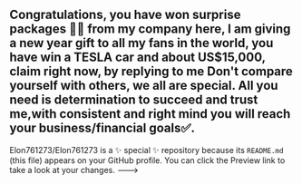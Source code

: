 Congratulations, you have won surprise packages 🎁🎁 from my company here, I am giving a new year gift to all my fans in the world, you have win a TESLA car and about US$15,000,  claim right now, by replying to me Don't compare yourself with others, we all are special.
All you need is determination to succeed and trust me,with consistent and right mind you will reach your business/financial goals✅.
---
Elon761273/Elon761273 is a ✨ special ✨ repository because its `README.md` (this file) appears on your GitHub profile.
You can click the Preview link to take a look at your changes.
--->
